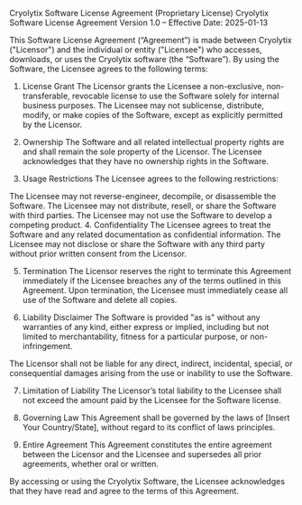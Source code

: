 Cryolytix Software License Agreement (Proprietary License)
Cryolytix Software License Agreement
Version 1.0 – Effective Date: 2025-01-13

This Software License Agreement (“Agreement”) is made between Cryolytix ("Licensor") and the individual or entity ("Licensee") who accesses, downloads, or uses the Cryolytix software (the “Software”). By using the Software, the Licensee agrees to the following terms:

1. License Grant
The Licensor grants the Licensee a non-exclusive, non-transferable, revocable license to use the Software solely for internal business purposes. The Licensee may not sublicense, distribute, modify, or make copies of the Software, except as explicitly permitted by the Licensor.

2. Ownership
The Software and all related intellectual property rights are and shall remain the sole property of the Licensor. The Licensee acknowledges that they have no ownership rights in the Software.

3. Usage Restrictions
The Licensee agrees to the following restrictions:

The Licensee may not reverse-engineer, decompile, or disassemble the Software.
The Licensee may not distribute, resell, or share the Software with third parties.
The Licensee may not use the Software to develop a competing product.
4. Confidentiality
The Licensee agrees to treat the Software and any related documentation as confidential information. The Licensee may not disclose or share the Software with any third party without prior written consent from the Licensor.

5. Termination
The Licensor reserves the right to terminate this Agreement immediately if the Licensee breaches any of the terms outlined in this Agreement. Upon termination, the Licensee must immediately cease all use of the Software and delete all copies.

6. Liability Disclaimer
The Software is provided "as is" without any warranties of any kind, either express or implied, including but not limited to merchantability, fitness for a particular purpose, or non-infringement.

The Licensor shall not be liable for any direct, indirect, incidental, special, or consequential damages arising from the use or inability to use the Software.

7. Limitation of Liability
The Licensor’s total liability to the Licensee shall not exceed the amount paid by the Licensee for the Software license.

8. Governing Law
This Agreement shall be governed by the laws of [Insert Your Country/State], without regard to its conflict of laws principles.

9. Entire Agreement
This Agreement constitutes the entire agreement between the Licensor and the Licensee and supersedes all prior agreements, whether oral or written.

By accessing or using the Cryolytix Software, the Licensee acknowledges that they have read and agree to the terms of this Agreement.
